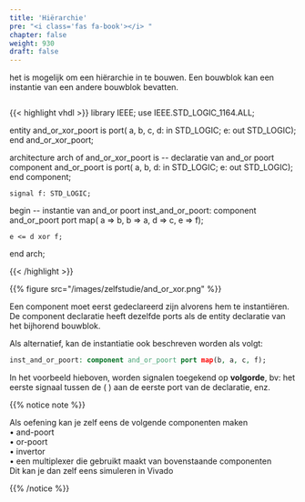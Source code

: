 ```yaml
---
title: 'Hiërarchie'
pre: "<i class='fas fa-book'></i> "
chapter: false
weight: 930
draft: false
---
```


het is mogelijk om een hiërarchie in te bouwen. Een bouwblok kan een instantie van een andere bouwblok bevatten.


<div class="multicolumn">
    <div class="column">

{{< highlight vhdl >}}
library IEEE;
use IEEE.STD_LOGIC_1164.ALL;

entity and_or_xor_poort is
port(   a, b, c, d: in STD_LOGIC;
        e: out STD_LOGIC);
end and_or_xor_poort;

architecture arch of and_or_xor_poort is
    -- declaratie van and_or poort
    component and_or_poort is
    port(   a, b, d: in STD_LOGIC;
            e: out STD_LOGIC);
    end component;

    signal f: STD_LOGIC;
begin
    -- instantie van and_or poort
    inst_and_or_poort: component and_or_poort
        port map(   a => b,
                    b => a,
                    d => c,
                    e => f);

    e <= d xor f;

end arch;

{{< /highlight >}}

</div>
<div class="column">
    {{% figure src="/images/zelfstudie/and_or_xor.png" %}}
</div>
</div>

Een component moet eerst gedeclareerd zijn alvorens hem te instantiëren. De component declaratie heeft dezelfde ports als de entity
declaratie van het bijhorend bouwblok.

Als alternatief, kan de instantiatie ook beschreven worden als volgt:
```vhdl
inst_and_or_poort: component and_or_poort port map(b, a, c, f);
```
In het voorbeeld hieboven, worden signalen toegekend op **volgorde**, bv: het eerste signaal tussen de ( ) aan de eerste port van de declaratie, enz.

{{% notice note %}}

Als oefening kan je zelf eens de volgende componenten maken<br/>
• and-poort<br/>
• or-poort<br/>
• invertor<br/>
• een multiplexer die gebruikt maakt van bovenstaande componenten<br/>
Dit kan je dan zelf eens simuleren in Vivado

{{% /notice %}}

